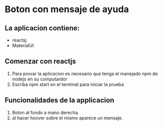 
# Boton con mensaje de ayuda

## La aplicacion contiene: 

* reactsj
* MaterialUI

## Comenzar con reactjs

1. Para provar la aplicacion es necesario que tenga el manejado npm de nodejs en su computardor
2. Escriba npm start en el terminal para iniciar la prueba

## Funcionalidades de la applicacion

1. Boton al fondo a mano derecha.  
2. al hacer hoover sobre el mismo aparece un mensaje. 
